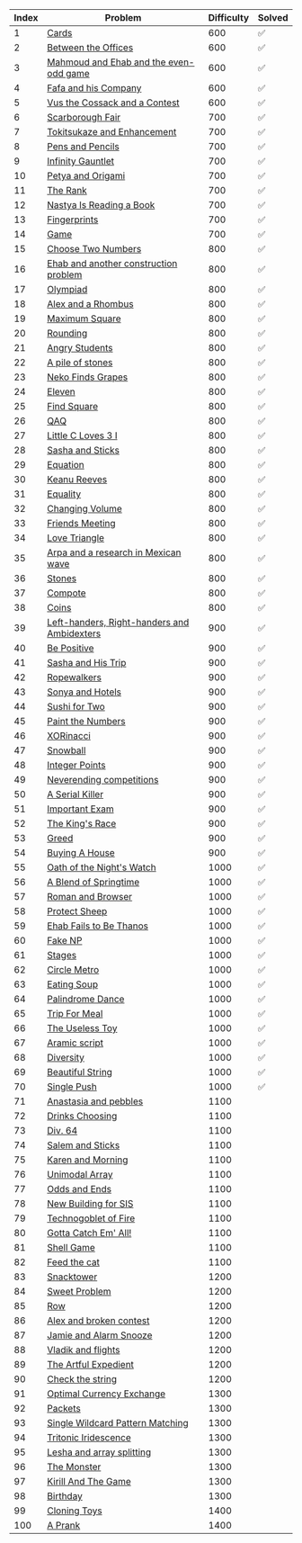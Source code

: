 | Index | Problem | Difficulty | Solved |
| --- | --- | --- | --- |
| 1 | [Cards](https://codeforces.com/problemset/problem/1220/A) | 600 | ✅|
| 2 | [Between the Offices](https://codeforces.com/problemset/problem/867/A) | 600 |  ✅ |
| 3 | [Mahmoud and Ehab and the even-odd game](https://codeforces.com/problemset/problem/959/A) | 600 | ✅  |
| 4 | [Fafa and his Company](https://codeforces.com/problemset/problem/935/A) | 600 |  ✅ |
| 5 | [Vus the Cossack and a Contest](https://codeforces.com/problemset/problem/1186/A) | 600 | ✅ |
| 6 | [Scarborough Fair](https://codeforces.com/problemset/problem/897/A) | 700 | ✅ |
| 7 | [Tokitsukaze and Enhancement](https://codeforces.com/problemset/problem/1191/A) | 700 | ✅ |
| 8 | [Pens and Pencils](https://codeforces.com/problemset/problem/1244/A) | 700 | ✅  |
| 9 | [Infinity Gauntlet](https://codeforces.com/problemset/problem/987/A) | 700 |  ✅ |
| 10 | [Petya and Origami](https://codeforces.com/problemset/problem/1080/A) | 700 |  ✅ |
| 11 | [The Rank](https://codeforces.com/problemset/problem/1017/A) | 700 | ✅  |
| 12 | [Nastya Is Reading a Book](https://codeforces.com/problemset/problem/1136/A) | 700 |  ✅ |
| 13 | [Fingerprints](https://codeforces.com/problemset/problem/994/A) | 700 |  ✅ |
| 14 | [Game](https://codeforces.com/problemset/problem/984/A) | 700 |  ✅ |
| 15 | [Choose Two Numbers](https://codeforces.com/problemset/problem/1206/A) | 800 | ✅ |
| 16 | [Ehab and another construction problem](https://codeforces.com/problemset/problem/1088/A) | 800 | ✅  |
| 17 | [Olympiad](https://codeforces.com/problemset/problem/937/A) | 800 | ✅  |
| 18 | [Alex and a Rhombus](https://codeforces.com/problemset/problem/1180/A) | 800 |  ✅ |
| 19 | [Maximum Square](https://codeforces.com/problemset/problem/1243/A) | 800 | ✅  |
| 20 | [Rounding](https://codeforces.com/problemset/problem/898/A) | 800 | ✅  |
| 21 | [Angry Students](https://codeforces.com/problemset/problem/1287/A) | 800 | ✅ |
| 22 | [A pile of stones](https://codeforces.com/problemset/problem/1159/A) | 800 | ✅ |
| 23 | [Neko Finds Grapes](https://codeforces.com/problemset/problem/1152/A) | 800 | ✅  |
| 24 | [Eleven](https://codeforces.com/problemset/problem/918/A) | 800 | ✅  |
| 25 | [Find Square](https://codeforces.com/problemset/problem/1028/A) | 800 | ✅  |
| 26 | [QAQ](https://codeforces.com/problemset/problem/894/A) | 800 |  ✅ |
| 27 | [Little C Loves 3 I](https://codeforces.com/problemset/problem/1047/A) | 800 | ✅  |
| 28 | [Sasha and Sticks](https://codeforces.com/problemset/problem/832/A) | 800 | ✅  |
| 29 | [Equation](https://codeforces.com/problemset/problem/1269/A) | 800 |  ✅ |
| 30 | [Keanu Reeves](https://codeforces.com/problemset/problem/1189/A) | 800 | ✅ |
| 31 | [Equality](https://codeforces.com/problemset/problem/1038/A) | 800 | ✅|
| 32 | [Changing Volume](https://codeforces.com/problemset/problem/1255/A) | 800 | ✅ |
| 33 | [Friends Meeting](https://codeforces.com/problemset/problem/931/A) | 800 | ✅ |
| 34 | [Love Triangle](https://codeforces.com/problemset/problem/939/A) | 800 | ✅ |
| 35 | [Arpa and a research in Mexican wave](https://codeforces.com/problemset/problem/851/A) | 800 |✅  |
| 36 | [Stones](https://codeforces.com/problemset/problem/1236/A) | 800 | ✅ |
| 37 | [Compote](https://codeforces.com/problemset/problem/746/A) | 800 | ✅ |
| 38 | [Coins](https://codeforces.com/problemset/problem/1061/A) | 800 | ✅ |
| 39 | [Left-handers, Right-handers and Ambidexters](https://codeforces.com/problemset/problem/950/A) | 900 |✅  |
| 40 | [Be Positive](https://codeforces.com/problemset/problem/1130/A) | 900 | ✅ |
| 41 | [Sasha and His Trip](https://codeforces.com/problemset/problem/1113/A) | 900 |✅  |
| 42 | [Ropewalkers](https://codeforces.com/problemset/problem/1185/A) | 900 | ✅ |
| 43 | [Sonya and Hotels](https://codeforces.com/problemset/problem/1004/A) | 900 | ✅ |
| 44 | [Sushi for Two](https://codeforces.com/problemset/problem/1138/A) | 900 | ✅ |
| 45 | [Paint the Numbers](https://codeforces.com/problemset/problem/1209/A) | 900 |✅  |
| 46 | [XORinacci](https://codeforces.com/problemset/problem/1208/A) | 900 | ✅ |
| 47 | [Snowball](https://codeforces.com/problemset/problem/1099/A) | 900 |✅  |
| 48 | [Integer Points](https://codeforces.com/problemset/problem/1248/A) | 900 | ✅ |
| 49 | [Neverending competitions](https://codeforces.com/problemset/problem/765/A) | 900 | ✅ |
| 50 | [A Serial Killer](https://codeforces.com/problemset/problem/776/A) | 900 | ✅ |
| 51 | [Important Exam](https://codeforces.com/problemset/problem/1201/A) | 900 | ✅ |
| 52 | [The King's Race](https://codeforces.com/problemset/problem/1075/A) | 900 | ✅ |
| 53 | [Greed](https://codeforces.com/problemset/problem/892/A) | 900 |✅ |
| 54 | [Buying A House](https://codeforces.com/problemset/problem/796/A) | 900 |✅  |
| 55 | [Oath of the Night's Watch](https://codeforces.com/problemset/problem/768/A) | 1000 | ✅ |
| 56 | [A Blend of Springtime](https://codeforces.com/problemset/problem/989/A) | 1000 | ✅ |
| 57 | [Roman and Browser](https://codeforces.com/problemset/problem/1100/A) | 1000 | ✅  |
| 58 | [Protect Sheep](https://codeforces.com/problemset/problem/948/A) | 1000 |  ✅ |
| 59 | [Ehab Fails to Be Thanos](https://codeforces.com/problemset/problem/1174/A) | 1000 | ✅  |
| 60 | [Fake NP](https://codeforces.com/problemset/problem/805/A) | 1000 |  ✅ |
| 61 | [Stages](https://codeforces.com/problemset/problem/1011/A) | 1000 |✅  |
| 62 | [Circle Metro](https://codeforces.com/problemset/problem/1169/A) | 1000 | ✅ |
| 63 | [Eating Soup](https://codeforces.com/problemset/problem/1163/A) | 1000 | ✅ |
| 64 | [Palindrome Dance](https://codeforces.com/problemset/problem/1040/A) | 1000 | ✅ |
| 65 | [Trip For Meal](https://codeforces.com/problemset/problem/876/A) | 1000 |✅  |
| 66 | [The Useless Toy](https://codeforces.com/problemset/problem/834/A) | 1000 | ✅ |
| 67 | [Aramic script](https://codeforces.com/problemset/problem/975/A) | 1000 |✅  |
| 68 | [Diversity](https://codeforces.com/problemset/problem/844/A) | 1000 |✅  |
| 69 | [Beautiful String](https://codeforces.com/problemset/problem/1265/A) | 1000 |✅  |
| 70 | [Single Push](https://codeforces.com/problemset/problem/1253/A) | 1000 |✅  |
| 71 | [Anastasia and pebbles](https://codeforces.com/problemset/problem/789/A) | 1100 |  |
| 72 | [Drinks Choosing](https://codeforces.com/problemset/problem/1195/A) | 1100 |  |
| 73 | [Div. 64](https://codeforces.com/problemset/problem/887/A) | 1100 |  |
| 74 | [Salem and Sticks ](https://codeforces.com/problemset/problem/1105/A) | 1100 |  |
| 75 | [Karen and Morning](https://codeforces.com/problemset/problem/816/A) | 1100 |  |
| 76 | [Unimodal Array](https://codeforces.com/problemset/problem/831/A) | 1100 |  |
| 77 | [Odds and Ends](https://codeforces.com/problemset/problem/849/A) | 1100 |  |
| 78 | [New Building for SIS](https://codeforces.com/problemset/problem/1020/A) | 1100 |  |
| 79 | [Technogoblet of Fire](https://codeforces.com/problemset/problem/1121/A) | 1100 |  |
| 80 | [Gotta Catch Em' All!](https://codeforces.com/problemset/problem/757/A) | 1100 |  |
| 81 | [Shell Game](https://codeforces.com/problemset/problem/777/A) | 1100 |  |
| 82 | [Feed the cat](https://codeforces.com/problemset/problem/955/A) | 1100 |  |
| 83 | [Snacktower](https://codeforces.com/problemset/problem/767/A) | 1200 |  |
| 84 | [Sweet Problem](https://codeforces.com/problemset/problem/1263/A) | 1200 |  |
| 85 | [Row](https://codeforces.com/problemset/problem/982/A) | 1200 |  |
| 86 | [Alex and broken contest](https://codeforces.com/problemset/problem/877/A) | 1200 |  |
| 87 | [Jamie and Alarm Snooze](https://codeforces.com/problemset/problem/916/A) | 1200 |  |
| 88 | [Vladik and flights](https://codeforces.com/problemset/problem/743/A) | 1200 |  |
| 89 | [The Artful Expedient](https://codeforces.com/problemset/problem/869/A) | 1200 |  |
| 90 | [Check the string](https://codeforces.com/problemset/problem/960/A) | 1200 |  |
| 91 | [Optimal Currency Exchange](https://codeforces.com/problemset/problem/1214/A) | 1300 |  |
| 92 | [Packets](https://codeforces.com/problemset/problem/1037/A) | 1300 |  |
| 93 | [Single Wildcard Pattern Matching](https://codeforces.com/problemset/problem/1023/A) | 1300 |  |
| 94 | [Tritonic Iridescence](https://codeforces.com/problemset/problem/957/A) | 1300 |  |
| 95 | [Lesha and array splitting](https://codeforces.com/problemset/problem/754/A) | 1300 |  |
| 96 | [The Monster](https://codeforces.com/problemset/problem/787/A) | 1300 |  |
| 97 | [Kirill And The Game](https://codeforces.com/problemset/problem/842/A) | 1300 |  |
| 98 | [Birthday](https://codeforces.com/problemset/problem/1068/A) | 1300 |  |
| 99 | [Cloning Toys](https://codeforces.com/problemset/problem/922/A) | 1400 |  |
| 100 | [A Prank](https://codeforces.com/problemset/problem/1062/A) | 1400 |  |
